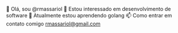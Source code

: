 👋 Olá, sou @rmassariol
👀 Estou interessado em desenvolvimento de software
🌱 Atualmente estou aprendendo golang
📫 Como entrar em contato comigo rmassariol@gmail.com

<!---
rmassariol/rmassariol is a ✨ special ✨ repository because its `README.md` (this file) appears on your GitHub profile.
You can click the Preview link to take a look at your changes.
--->
